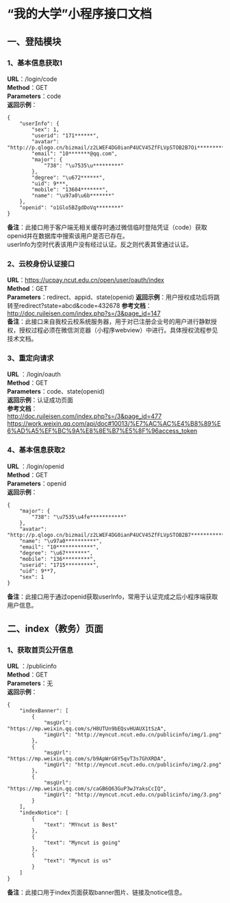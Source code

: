 # “我的大学”小程序接口文档
## 一、登陆模块
### 1、基本信息获取1
**URL**：/login/code  
**Method**：GET  
**Parameters**：code  
**返回示例**：
```
{
    "userInfo": {
        "sex": 1,
        "userid": "171******",
        "avatar": "http://p.qlogo.cn/bizmail/z2LWEF4DG0ianP4UCV45ZfFLVpSTOB2B7Oi*******************",
        "email": "10*******@qq.com",
        "major": {
            "738": "\u7535\u*********"
        },
        "degree": "\u672******",
        "uid": 9***,
        "mobile": "13604*******",
        "name": "\u97a0\u6b*******"
    },
    "openid": "o1Glo5BZgdDoVq********"
}
```
**备注**：此接口用于客户端无相关缓存时通过微信临时登陆凭证（code）获取openid并在数据库中搜索该用户是否已存在。  
userInfo为空时代表该用户没有经过认证。反之则代表其曾通过认证。
### 2、云校身份认证接口
**URL**：https://ucpay.ncut.edu.cn/open/user/oauth/index  
**Method**：GET  
**Parameters**：redirect、appid、state(openid)
**返回示例**：用户授权成功后将跳转至redirect?state=abcd&code=432678
**参考文档**：http://doc.ruileisen.com/index.php?s=/3&page_id=147  
**备注**：此接口来自我校云校系统服务器，用于对已注册企业号的用户进行静默授权，授权过程必须在微信浏览器（小程序webview）中进行。具体授权流程参见技术文档。
### 3、重定向请求
**URL** ：/login/oauth  
**Method**：GET  
**Parameters**：code、state(openid)  
**返回示例**：认证成功页面  
**参考文档**：  
http://doc.ruileisen.com/index.php?s=/3&page_id=477  
https://work.weixin.qq.com/api/doc#10013/%E7%AC%AC%E4%B8%89%E6%AD%A5%EF%BC%9A%E8%8E%B7%E5%8F%96access_token
### 4、基本信息获取2
**URL** ：/login/openid    
**Method**：GET  
**Parameters**：openid  
**返回示例**：
```
{
    "major": {
        "738": "\u7535\u4fe***********"
    },
    "avatar": "http://p.qlogo.cn/bizmail/z2LWEF4DG0ianP4UCV45ZfFLVpSTOB2B7***************",
    "name": "\u97a0**********",
    "email": "10************",
    "degree": "\u67*******",
    "mobile": "136*********",
    "userid": "1715*********",
    "uid": 9**7,
    "sex": 1
}
```
**备注**：此接口用于通过openid获取userInfo，常用于认证完成之后小程序端获取用户信息。
## 二、index（教务）页面
### 1、获取首页公开信息
**URL** ：/publicinfo    
**Method**：GET  
**Parameters**：无  
**返回示例**：
```
{
    "indexBanner": [
        {
            "msgUrl": "https://mp.weixin.qq.com/s/H8UTUn9bEQsvHUAUX1tSzA",
            "imgUrl": "http://myncut.ncut.edu.cn/publicinfo/img/1.png"
        },
        {
            "msgUrl": "https://mp.weixin.qq.com/s/b9ApWrG6Y5qvT3s7GhXRDA",
            "imgUrl": "http://myncut.ncut.edu.cn/publicinfo/img/2.png"
        },
        {
            "msgUrl": "https://mp.weixin.qq.com/s/caGB6Q63GuP3wJYaksCcIQ",
            "imgUrl": "http://myncut.ncut.edu.cn/publicinfo/img/3.png"
        }
    ],
    "indexNotice": [
        {
            "text": "MYncut is Best"
        },
        {
            "text": "Myncut is going"
        },
        {
            "text": "Myncut is us"
        }
    ]
}
```
**备注**：此接口用于index页面获取banner图片、链接及notice信息。